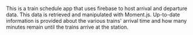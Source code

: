 This is a train schedule app that uses firebase to host arrival and departure data. This data is retrieved and manipulated with Moment.js. Up-to-date information is provided about the various trains' arrival time and how many minutes remain until the trains arrive at the station.

